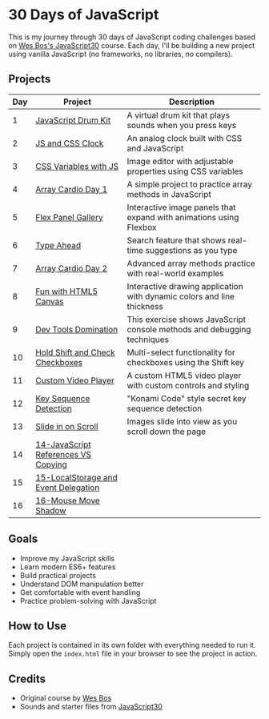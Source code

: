 # 30 Days of JavaScript

This is my journey through 30 days of JavaScript coding challenges based on [Wes Bos's JavaScript30](https://javascript30.com/) course. Each day, I'll be building a new project using vanilla JavaScript (no frameworks, no libraries, no compilers).

## Projects

| Day | Project | Description |
|-----|---------|-------------|
| 1 | [JavaScript Drum Kit](./01-Drum%20Kit) | A virtual drum kit that plays sounds when you press keys |
| 2 | [JS and CSS Clock](./02-JSClock) | An analog clock built with CSS and JavaScript |
| 3 | [CSS Variables with JS](./03-CSS%20Variables) | Image editor with adjustable properties using CSS variables |
| 4 | [Array Cardio Day 1](./04-Array%20Cardio%201) | A simple project to practice array methods in JavaScript |
| 5 | [Flex Panel Gallery](./05-Flex%20Panel%20Gallery) | Interactive image panels that expand with animations using Flexbox |
| 6 | [Type Ahead](./06-Type%20Ahead) | Search feature that shows real-time suggestions as you type |
| 7 | [Array Cardio Day 2](./07-Array%20Cardio%202) | Advanced array methods practice with real-world examples |
| 8 | [Fun with HTML5 Canvas](./08-Fun%20with%20HTML5%20Canvas) | Interactive drawing application with dynamic colors and line thickness |
| 9 | [Dev Tools Domination](./09-Dev%20Tools%20Domination) | This exercise shows JavaScript console methods and debugging techniques |
| 10 | [Hold Shift and Check Checkboxes](./10-Hold%20Shift%20and%20Check%20Checkboxes) | Multi-select functionality for checkboxes using the Shift key |
| 11 | [Custom Video Player](./11-Custom%20Video%20Player) | A custom HTML5 video player with custom controls and styling |
| 12 | [Key Sequence Detection](./12-Key%20Sequence%20Detection) | "Konami Code" style secret key sequence detection |
| 13 | [Slide in on Scroll](./13-Slide%20in%20on%20Scroll) | Images slide into view as you scroll down the page |
| 14 | [14-JavaScript References VS Copying](./14-JavaScript%20References%20VS%20Copying) |  |
| 15 | [15-LocalStorage and Event Delegation](./15-LocalStorage%20and%20Event%20Delegation) |  |
| 16 | [16-Mouse Move Shadow](./16-Mouse%20Move%20Shadow) |  |
## Goals

- Improve my JavaScript skills
- Learn modern ES6+ features
- Build practical projects
- Understand DOM manipulation better
- Get comfortable with event handling
- Practice problem-solving with JavaScript

## How to Use

Each project is contained in its own folder with everything needed to run it. Simply open the `index.html` file in your browser to see the project in action.

## Credits

- Original course by [Wes Bos](https://wesbos.com/)
- Sounds and starter files from [JavaScript30](https://javascript30.com/) 

